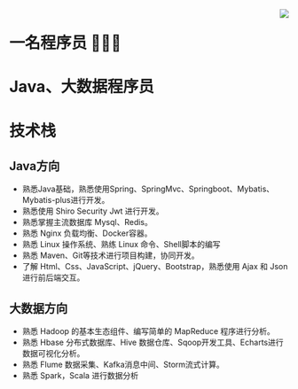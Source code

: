 <!-- <img align="right" src="https://github-readme-stats.vercel.app/api?username=riruigit&show_icons=true&icon_color=CE1D2D&text_color=718096&bg_color=ffffff&hide_title=true" /> -->
<!-- <img align="right" src="https://github-readme-stats.vercel.app/api?username=riruigit&show_icons=true&text_color=718096" /> -->
<img align="right" src="https://github-readme-stats.vercel.app/api?username=riruigit&show_icons=true&text_color=718096" />

# 一名程序员 👋👋👋

# Java、大数据程序员

# 技术栈
## Java方向
- 熟悉Java基础，熟悉使用Spring、SpringMvc、Springboot、Mybatis、Mybatis-plus进行开发。
- 熟悉使用 Shiro Security Jwt 进行开发。
- 熟悉掌握主流数据库 Mysql、Redis。
- 熟悉 Nginx 负载均衡、Docker容器。
- 熟悉 Linux 操作系统、熟练 Linux 命令、Shell脚本的编写
- 熟悉 Maven、Git等技术进行项目构建，协同开发。
- 了解 Html、Css、JavaScript、jQuery、Bootstrap，熟悉使用 Ajax 和 Json 进行前后端交互。

## 大数据方向
- 熟悉 Hadoop 的基本生态组件、编写简单的 MapReduce 程序进行分析。
- 熟悉 Hbase 分布式数据库、Hive 数据仓库、Sqoop开发工具、Echarts进行数据可视化分析。
- 熟悉 Flume 数据采集、Kafka消息中间、Storm流式计算。
- 熟悉 Spark，Scala 进行数据分析
